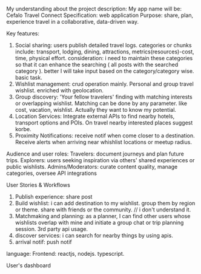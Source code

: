 My understanding about the project description: 
My app name will be: Cefalo Travel Connect
Specification: web application
Purpose: share, plan, experience travel in a collaborative, data-driven way.

Key features: 
1. Social sharing: users publish detailed travel logs. categories or chunks include: transport, lodging, dining, attractions, metrics(resources)-cost, time, physical effort.
consideration: i need to maintain these categories so that it can enhance the searching ( all posts with the searched category ). better I will take input based on the category/category wise. basic task.
2. Wishlist management: crud operation mainly. Personal and group travel wishlist. enriched with geolocation.
3. Group discovery: 'Your fellow travelers' finding with matching interests or overlapping wishlist. Matching can be done by any parameter. like cost, vacation, wishlist. Actually they want to know my potential. 
4. Location Services: Integrate external APIs to find nearby hotels, transport options and POIs. On travel nearby interested places suggest korbe.
5. Proximity Notifications: receive notif when come closer to a destination. Receive alerts when arriving near whishlist locations or meetup radius. 

Audience and user roles:
Travelers: document journeys and plan future trips.
Explorers: users seeking inspiration via others' shared experiences or public wishlists.
Admins/Moderators: curate content quality, manage categories, oversee API integrations

User Stories & Workflows
1. Publish experience: share post
2. Build wishlist: i can add destination to my wishlist. group them by region or theme. share with friends or the community. // i don't understand it.
3. Matchmaking and planning: as a planner, I can find other users whose wishlists overlap with mine and initiate a group chat or trip planning session. 3rd party api usage.
4. discover services: i can search for nearby things by using apis.
5. arrival notif: push notif


language:
Frontend: reactjs, nodejs. typescript.


User's dashboard

